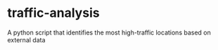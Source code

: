 # traffic-analysis
A python script that identifies the most high-traffic locations based on external data
